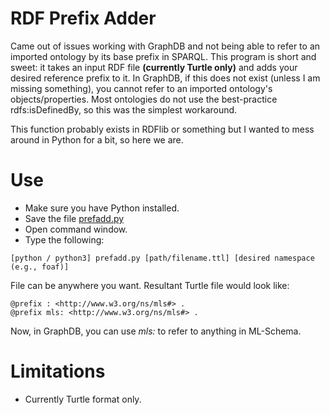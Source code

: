 # RDF Prefix Adder
Came out of issues working with GraphDB and not being able to refer to an imported ontology by its base prefix in SPARQL. This program is short and sweet: it takes an input RDF file **(currently Turtle only)** and adds your desired reference prefix to it. In GraphDB, if this does not exist (unless I am missing something), you cannot refer to an imported ontology's objects/properties. Most ontologies do not use the best-practice rdfs:isDefinedBy, so this was the simplest workaround.

This function probably exists in RDFlib or something but I wanted to mess around in Python for a bit, so here we are.

# Use
* Make sure you have Python installed.
* Save the file [prefadd.py](prefadd.py)
* Open command window.
* Type the following:

```
[python / python3] prefadd.py [path/filename.ttl] [desired namespace (e.g., foaf)]
```

File can be anywhere you want. Resultant Turtle file would look like:
```
@prefix : <http://www.w3.org/ns/mls#> .
@prefix mls: <http://www.w3.org/ns/mls#> .
```

Now, in GraphDB, you can use *mls:* to refer to anything in ML-Schema.

# Limitations
* Currently Turtle format only.
